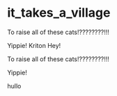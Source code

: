 # it_takes_a_village
To raise all of these cats!????????!!!

Yippie!
Kriton 
Hey! 

To raise all of these cats!????????!!!

Yippie!

hullo
 